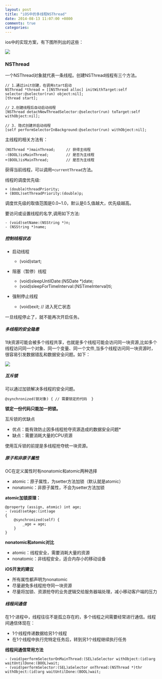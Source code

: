 ```yaml
---
layout: post
title: "iOS中的多线程NSThread"
date: 2014-08-13 11:07:00 +0800
comments: true
categories: 
---
```

ios中的实现方案，有下图所列出的这些：

![](../../../../../pictures/thread.png)

<!--more-->

### NSThread

一个NSThread对象就代表一条线程。创建NSThread线程有三个方法。
	
	// 1.通过init创建，在调用start启动
	NSThread *thread = [[NSThread alloc] initWithTarget:self selector:@selector(run) object:nil];
	[thread start];
	
	// 2.创建线程后自动启动线程
	[NSThread detachNewThreadSelector:@selector(run) toTarget:self withObject:nil];

	// 3. 隐式创建并启动线程
	[self performSelectorInBackground:@selector(run) withObject:nil];

主线程的相关方法有：

	(NSThread *)mainThread;		// 获得主线程
	-(BOOL)isMainThread;		// 是否为主线程
	+(BOOL)isMainThread;		// 是否为主线程
	
获得当前线程，可以调用`+currentThread`方法。

线程的调度优先级:

	+ (double)threadPriority;
	+ (BOOL)setThreadPriority:(double)p;

调度优先级的取值范围是0.0~1.0，默认是0.5,值越大，优先级越高。

要访问或设置线程的名字,调用如下方法:

	- (void)setName:(NSString *)n;
	- (NSString *)name;

##### 控制线程状态

* 启动线程

	- (void)start; 

* 阻塞（暂停）线程
	
	+ (void)sleepUntilDate:(NSDate *)date;
	+ (void)sleepForTimeInterval:(NSTimeInterval)ti;

* 强制停止线程

	+ (void)exit;	// 进入死亡状态
	
一旦线程停止了，就不能再次开启任务。

##### 多线程的安全隐患

1块资源可能会被多个线程共享，也就是多个线程可能会访问同一块资源,比如多个线程访问同一个对象、同一个变量、同一个文件,当多个线程访问同一块资源时，很容易引发数据错乱和数据安全问题。如下：

![](../../../../../pictures/thread_safe.png)

##### 互斥锁

可以通过加锁解决多线程的安全问题。

	@synchronized(锁对象) { // 需要锁定的代码  }

**锁定一份代码只能加一把锁。**

互斥锁的优缺点

* 优点：能有效防止因多线程抢夺资源造成的数据安全问题* 
* 缺点：需要消耗大量的CPU资源

使用互斥锁的前提是多线程抢夺统一块资源。

##### 原子和非原子属性

OC在定义属性时有nonatomic和atomic两种选择

* atomic：原子属性，为setter方法加锁（默认就是atomic）
* nonatomic：非原子属性，不会为setter方法加锁

**atomic加锁原理：**

	@property (assign, atomic) int age;
	- (void)setAge:(int)age
	{
	    @synchronized(self) {
	        _age = age;
	    }
	}

**nonatomic和atomic对比**

* atomic：线程安全，需要消耗大量的资源
* nonatomic：非线程安全，适合内存小的移动设备

**iOS开发的建议**

* 所有属性都声明为nonatomic
* 尽量避免多线程抢夺同一块资源
* 尽量将加锁、资源抢夺的业务逻辑交给服务器端处理，减小移动客户端的压力

##### 线程间通信

在1个进程中，线程往往不是孤立存在的，多个线程之间需要经常进行通信。线程间通信体现在：

* 1个线程传递数据给另1个线程
* 在1个线程中执行完特定任务后，转到另1个线程继续执行任务

**线程间通信常用方法**

	- (void)performSelectorOnMainThread:(SEL)aSelector withObject:(id)arg waitUntilDone:(BOOL)wait;
	- (void)performSelector:(SEL)aSelector onThread:(NSThread *)thr withObject:(id)arg waitUntilDone:(BOOL)wait;
